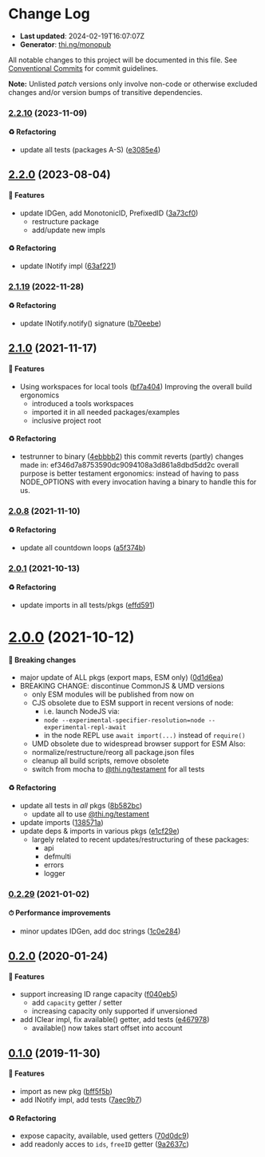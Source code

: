 # Change Log

- **Last updated**: 2024-02-19T16:07:07Z
- **Generator**: [thi.ng/monopub](https://thi.ng/monopub)

All notable changes to this project will be documented in this file.
See [Conventional Commits](https://conventionalcommits.org/) for commit guidelines.

**Note:** Unlisted _patch_ versions only involve non-code or otherwise excluded changes
and/or version bumps of transitive dependencies.

### [2.2.10](https://github.com/thi-ng/umbrella/tree/@thi.ng/idgen@2.2.10) (2023-11-09)

#### ♻️ Refactoring

- update all tests (packages A-S) ([e3085e4](https://github.com/thi-ng/umbrella/commit/e3085e4))

## [2.2.0](https://github.com/thi-ng/umbrella/tree/@thi.ng/idgen@2.2.0) (2023-08-04)

#### 🚀 Features

- update IDGen, add MonotonicID, PrefixedID ([3a73cf0](https://github.com/thi-ng/umbrella/commit/3a73cf0))
  - restructure package
  - add/update new impls

#### ♻️ Refactoring

- update INotify impl ([63af221](https://github.com/thi-ng/umbrella/commit/63af221))

### [2.1.19](https://github.com/thi-ng/umbrella/tree/@thi.ng/idgen@2.1.19) (2022-11-28)

#### ♻️ Refactoring

- update INotify.notify() signature ([b70eebe](https://github.com/thi-ng/umbrella/commit/b70eebe))

## [2.1.0](https://github.com/thi-ng/umbrella/tree/@thi.ng/idgen@2.1.0) (2021-11-17)

#### 🚀 Features

- Using workspaces for local tools ([bf7a404](https://github.com/thi-ng/umbrella/commit/bf7a404))
  Improving the overall build ergonomics
  - introduced a tools workspaces
  - imported it in all needed packages/examples
  - inclusive project root

#### ♻️ Refactoring

- testrunner to binary ([4ebbbb2](https://github.com/thi-ng/umbrella/commit/4ebbbb2))
  this commit reverts (partly) changes made in:
  ef346d7a8753590dc9094108a3d861a8dbd5dd2c
  overall purpose is better testament ergonomics:
  instead of having to pass NODE_OPTIONS with every invocation
  having a binary to handle this for us.

### [2.0.8](https://github.com/thi-ng/umbrella/tree/@thi.ng/idgen@2.0.8) (2021-11-10)

#### ♻️ Refactoring

- update all countdown loops ([a5f374b](https://github.com/thi-ng/umbrella/commit/a5f374b))

### [2.0.1](https://github.com/thi-ng/umbrella/tree/@thi.ng/idgen@2.0.1) (2021-10-13)

#### ♻️ Refactoring

- update imports in all tests/pkgs ([effd591](https://github.com/thi-ng/umbrella/commit/effd591))

# [2.0.0](https://github.com/thi-ng/umbrella/tree/@thi.ng/idgen@2.0.0) (2021-10-12)

#### 🛑 Breaking changes

- major update of ALL pkgs (export maps, ESM only) ([0d1d6ea](https://github.com/thi-ng/umbrella/commit/0d1d6ea))
- BREAKING CHANGE: discontinue CommonJS & UMD versions
  - only ESM modules will be published from now on
  - CJS obsolete due to ESM support in recent versions of node:
    - i.e. launch NodeJS via:
    - `node --experimental-specifier-resolution=node --experimental-repl-await`
    - in the node REPL use `await import(...)` instead of `require()`
  - UMD obsolete due to widespread browser support for ESM
  Also:
  - normalize/restructure/reorg all package.json files
  - cleanup all build scripts, remove obsolete
  - switch from mocha to [@thi.ng/testament](https://github.com/thi-ng/umbrella/tree/main/packages/testament) for all tests

#### ♻️ Refactoring

- update all tests in _all_ pkgs ([8b582bc](https://github.com/thi-ng/umbrella/commit/8b582bc))
  - update all to use [@thi.ng/testament](https://github.com/thi-ng/umbrella/tree/main/packages/testament)
- update imports ([138571a](https://github.com/thi-ng/umbrella/commit/138571a))
- update deps & imports in various pkgs ([e1cf29e](https://github.com/thi-ng/umbrella/commit/e1cf29e))
  - largely related to recent updates/restructuring of these packages:
    - api
    - defmulti
    - errors
    - logger

### [0.2.29](https://github.com/thi-ng/umbrella/tree/@thi.ng/idgen@0.2.29) (2021-01-02)

#### ⏱ Performance improvements

- minor updates IDGen, add doc strings ([1c0e284](https://github.com/thi-ng/umbrella/commit/1c0e284))

## [0.2.0](https://github.com/thi-ng/umbrella/tree/@thi.ng/idgen@0.2.0) (2020-01-24)

#### 🚀 Features

- support increasing ID range capacity ([f040eb5](https://github.com/thi-ng/umbrella/commit/f040eb5))
  - add `capacity` getter / setter
  - increasing capacity only supported if unversioned
- add IClear impl, fix available() getter, add tests ([e467978](https://github.com/thi-ng/umbrella/commit/e467978))
  - available() now takes start offset into account

## [0.1.0](https://github.com/thi-ng/umbrella/tree/@thi.ng/idgen@0.1.0) (2019-11-30)

#### 🚀 Features

- import as new pkg ([bff5f5b](https://github.com/thi-ng/umbrella/commit/bff5f5b))
- add INotify impl, add tests ([7aec9b7](https://github.com/thi-ng/umbrella/commit/7aec9b7))

#### ♻️ Refactoring

- expose capacity,  available, used getters ([70d0dc9](https://github.com/thi-ng/umbrella/commit/70d0dc9))
- add readonly acces to `ids`, `freeID` getter ([9a2637c](https://github.com/thi-ng/umbrella/commit/9a2637c))
